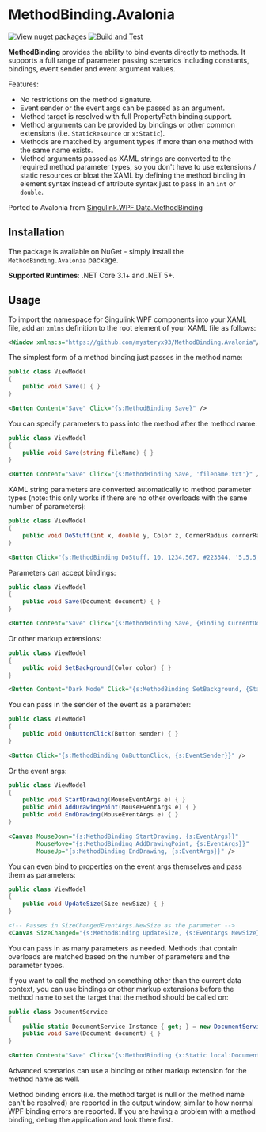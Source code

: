 # MethodBinding.Avalonia

[![View nuget packages](https://img.shields.io/nuget/v/Singulink.WPF.Data.MethodBinding.svg)](https://www.nuget.org/packages/Singulink.WPF.Data.MethodBinding/)
[![Build and Test](https://github.com/mysteryx93/MethodBinding.Avalonia/workflows/build%20and%20test/badge.svg)](https://github.com/mysteryx93/MethodBinding.Avalonia/actions?query=workflow%3A%22build+and+test%22)

**MethodBinding** provides the ability to bind events directly to methods. It supports a full range of parameter passing scenarios including constants, bindings, event sender and event argument values.

Features:
- No restrictions on the method signature.
- Event sender or the event args can be passed as an argument.
- Method target is resolved with full PropertyPath binding support.
- Method arguments can be provided by bindings or other common extensions (i.e. `StaticResource` or `x:Static`).
- Methods are matched by argument types if more than one method with the same name exists.
- Method arguments passed as XAML strings are converted to the required method parameter types, so you don't have to use extensions / static resources or bloat the XAML by defining the method binding in element syntax instead of attribute syntax just to pass in an `int` or `double`.

Ported to Avalonia from [Singulink.WPF.Data.MethodBinding](https://github.com/Singulink/Singulink.WPF.Data.MethodBinding)

## Installation

The package is available on NuGet - simply install the `MethodBinding.Avalonia` package.

**Supported Runtimes**: .NET Core 3.1+ and .NET 5+.

## Usage

To import the namespace for Singulink WPF components into your XAML file, add an `xmlns` definition to the root element of your XAML file as follows:

```xml
<Window xmlns:s="https://github.com/mysteryx93/MethodBinding.Avalonia"/>
```

The simplest form of a method binding just passes in the method name:
```cs
public class ViewModel
{
    public void Save() { }
}
```
```xml
<Button Content="Save" Click="{s:MethodBinding Save}" />
```

You can specify parameters to pass into the method after the method name:
```cs
public class ViewModel
{
    public void Save(string fileName) { }
}
```
```xml
<Button Content="Save" Click="{s:MethodBinding Save, 'filename.txt'}" />
```

XAML string parameters are converted automatically to method parameter types (note: this only works if there are no other overloads with the same number of parameters):

```cs
public class ViewModel
{
    public void DoStuff(int x, double y, Color z, CornerRadius cornerRadius) { }
}
```
```xml
<Button Click="{s:MethodBinding DoStuff, 10, 1234.567, #223344, '5,5,5,5'}" />
```

Parameters can accept bindings:
```cs
public class ViewModel
{
    public void Save(Document document) { }
}
```
```xml
<Button Content="Save" Click="{s:MethodBinding Save, {Binding CurrentDocument}}" />
```

Or other markup extensions:
```cs
public class ViewModel
{
    public void SetBackground(Color color) { }
}
```
```xml
<Button Content="Dark Mode" Click="{s:MethodBinding SetBackground, {StaticResource DarkBackground}}" />
```

You can pass in the sender of the event as a parameter:
```cs
public class ViewModel
{
    public void OnButtonClick(Button sender) { }
}
```
```xml
<Button Click="{s:MethodBinding OnButtonClick, {s:EventSender}}" />
```

Or the event args:
```cs
public class ViewModel
{
    public void StartDrawing(MouseEventArgs e) { }
    public void AddDrawingPoint(MouseEventArgs e) { }
    public void EndDrawing(MouseEventArgs e) { }
}
```
```xml
<Canvas MouseDown="{s:MethodBinding StartDrawing, {s:EventArgs}}"
        MouseMove="{s:MethodBinding AddDrawingPoint, {s:EventArgs}}"
        MouseUp="{s:MethodBinding EndDrawing, {s:EventArgs}}" />
```

You can even bind to properties on the event args themselves and pass them as parameters:
```cs
public class ViewModel
{
    public void UpdateSize(Size newSize) { }
}
```
```xml
<!-- Passes in SizeChangedEventArgs.NewSize as the parameter -->
<Canvas SizeChanged="{s:MethodBinding UpdateSize, {s:EventArgs NewSize}}" />
```

You can pass in as many parameters as needed. Methods that contain overloads are matched based on the number of parameters and the parameter types.

If you want to call the method on something other than the current data context, you can use bindings or other markup extensions before the method name to set the target that the method should be called on:
```cs
public class DocumentService
{
    public static DocumentService Instance { get; } = new DocumentService();
    public void Save(Document document) { }
}
```
```xml
<Button Content="Save" Click="{s:MethodBinding {x:Static local:DocumentService.Instance}, Save, {Binding CurrentDocument}}" />
```

Advanced scenarios can use a binding or other markup extension for the method name as well. 

Method binding errors (i.e. the method target is null or the method name can't be resolved) are reported in the output window, similar to how normal WPF binding errors are reported. If you are having a problem with a method binding, debug the application and look there first.
